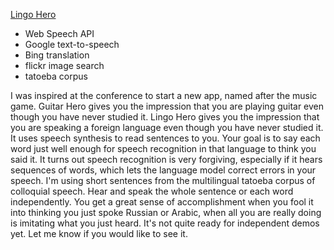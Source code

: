 [Lingo Hero](https://dprhcp108.doteasy.com/~johndimm/FunWithSpeech/LingoHero/)

- Web Speech API
- Google text-to-speech
- Bing translation
- flickr image search
- tatoeba corpus

I was inspired at the conference to start a new app, named after the music game. Guitar Hero gives you the impression that you are playing guitar even though you have never studied it.  Lingo Hero gives you the impression that you are speaking a foreign language even though you have never studied it.  It uses speech synthesis to read sentences to you.  Your goal is to say each word just well enough for speech recognition in that language to think you said it.  It turns out speech recognition is very forgiving, especially if it hears sequences of words, which lets the language model correct errors in your speech.  I'm using short sentences from the multilingual tatoeba corpus of colloquial speech.  Hear and speak the whole sentence or each word independently.  You get a great sense of accomplishment when you fool it into thinking you just spoke Russian or Arabic, when all you are really doing is imitating what you just heard.  It's not quite ready for independent demos yet.  Let me know if you would like to see it.


  
  